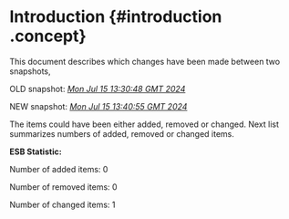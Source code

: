 # Introduction {#introduction .concept}

This document describes which changes have been made between two snapshots,

OLD snapshot: *[Mon Jul 15 13:30:48 GMT 2024](../../1721050248704/html/index.md)*

NEW snapshot: *[Mon Jul 15 13:40:55 GMT 2024](../../1721050855989/html/index.md)*

The items could have been either added, removed or changed. Next list summarizes numbers of added, removed or changed items.

**ESB Statistic:**

Number of added items: 0

Number of removed items: 0

Number of changed items: 1

